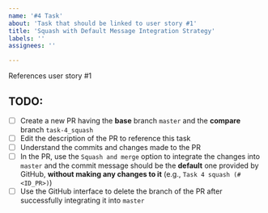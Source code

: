 ```yaml
---
name: '#4 Task'
about: 'Task that should be linked to user story #1'
title: 'Squash with Default Message Integration Strategy'
labels: ''
assignees: ''

---
```


References user story #1

## TODO:
- [ ] Create a new PR having the **base** branch `master` and the **compare** branch `task-4_squash`
- [ ] Edit the description of the PR to reference this task
- [ ] Understand the commits and changes made to the PR
- [ ] In the PR, use the `Squash and merge` option to integrate the changes into `master` and the commit message should be the **default** one provided by GitHub, **without making any changes to it** (e.g., `Task 4 squash (#<ID_PR>)`)
- [ ] Use the GitHub interface to delete the branch of the PR after successfully integrating it into `master`
